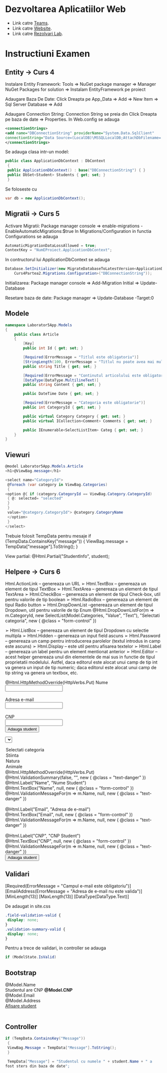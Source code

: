 # Dezvoltarea Aplicatiilor Web

* Link catre [Teams](https://teams.microsoft.com/l/team/19%3a0b65666abf16483dbbdfad42a4d4cd79%40thread.tacv2/conversations?groupId=4f94c14b-c6ec-45c4-bb32-fa4df8b75a88&tenantId=08a1a72f-fecd-4dae-8cec-471a2fb7c2f1).
* Link catre [Website](https://www.cezarabenegui.com/).
* Link catre [Rezolvari Lab](https://drive.google.com/drive/folders/12dB92SNl1ceahxZSGIKti3j64MBbctDh).

# Instructiuni Examen

## Entity -> Curs 4
Instalare Entity Framework:
Tools => NuGet package manager => Manager NuGet Packages for solution => Instalam EntityFramework pe proiect

Adaugare Baza De Date:
Click Dreapta pe App_Data => Add => New Item => Sql Server Database => Add

Adaugare Connection String:
Connection String se preia din Click Dreapta pe baza de date => Properties.
In Web.config se adauga
```XML
<connectionStrings>
<add name="DBConnectionString" providerName="System.Data.SqlClient"
connectionString="Data Source=(LocalDB)\MSSQLLocalDB;AttachDbFilename='C:\...\App_Data\StudentDb.mdf';Integrated Security=True"/>
</connectionStrings>
```


Se adauga clasa intr-un model:
```C#
public class ApplicationDbContext : DbContext
 {
 public ApplicationDbContext() : base("DBConnectionString") { }
 public DbSet<Student> Students { get; set; }
 }
```

Se foloseste cu
```C#
var db = new ApplicationDbContext();
```

## Migratii -> Curs 5
Activare Migratii:
Package manager console =>
    enable-migrations -EnableAutomaticMigrations:$true
In Migrations/Configuration in functia Configurations se adauga
```C#
AutomaticMigrationDataLossAllowed = true;
ContextKey = "NumEProiect.ApplicationDbContext";
```
In contructorul lui ApplicationDbContext se adauga
```C#
Database.SetInitializer(new MigrateDatabaseToLatestVersion<ApplicationDbContext,
    Curs4Partea2.Migrations.Configuration>("DBConnectionString"));
```
Initializarea:
Package manager console => Add-Migration Initial
                        => Update-Database

Resetare baza de date: Package manager => Update-Database -Target:0


## Modele
```C#
namespace Laborator5App.Models
{
    public class Article
    {
        [Key]
        public int Id { get; set; }

        [Required(ErrorMessage = "Titlul este obligatoriu")]
        [StringLength(100, ErrorMessage = "Titlul nu poate avea mai mult de 20 caractere")]
        public string Title { get; set; }

        [Required(ErrorMessage = "Continutul articolului este obligatoriu")]
        [DataType(DataType.MultilineText)]
        public string Content { get; set; }

        public DateTime Date { get; set; }

        [Required(ErrorMessage = "Categoria este obligatorie")]
        public int CategoryId { get; set; }

        public virtual Category Category { get; set; }
        public virtual ICollection<Comment> Comments { get; set; }

        public IEnumerable<SelectListItem> Categ { get; set; }
    }
}
```

## Viewuri
```C#
@model Laborator5App.Models.Article
<h1>@ViewBag.message</h1>

<select name="CategoryId">
 @foreach (var category in ViewBag.Categories)
 {
<option @{ if (category.CategoryId == ViewBag.Category.CategoryId)
 { @: selected= "selected"
 }
 }
 value="@category.CategoryId"> @category.CategoryName
 </option>
 }
</select>
```

Trebuie folosit TempData pentru mesaje
if (TempData.ContainsKey("message"))
 {
 ViewBag.message = TempData["message"].ToString();
 }

View partial: @Html.Partial("StudentInfo", student);

## Helpere -> Curs 6
Html.ActionLink – genereaza un URL
➢ Html.TextBox – genereaza un element de tipul TextBox
➢ Html.TextArea – genereaza un element de tipul TextArea
➢ Html.CheckBox – genereaza un element de tipul Check-box, util pentru valorile de tip boolean
➢ Html.RadioBox – genereaza un element de tipul Radio button
➢ Html.DropDownList –genereaza un element de tipul Dropdown, util pentru valorile de tip Enum
    @Html.DropDownListFor(m => m.CategoryId, new
        SelectList(Model.Categories, "Value", "Text"), "Selectati categoria", new { @class = "form-control" })

➢ Html.ListBox – genereaza un element de tipul Dropdown cu selectie multipla
➢ Html.Hidden – genereaza un input field ascuns
➢ Html.Password – genereaza un camp pentru introducerea parolelor (textul introdus in camp este ascuns)
➢ Html.Display – este util pentru afisarea textelor
➢ Html.Label – genereaza un label pentru un element mentionat anterior
➢ Html.Editor – acest helper genereaza unul din elementele de mai sus in functie de tipul proprietatii modelului. Astfel, daca editorul
    este alocat unui camp de tip int va genera un input de tip numeric; daca editorul este alocat unui camp de tip string va genera un
    textbox, etc.

<form method="post" action="/Students/New">
 @Html.HttpMethodOverride(HttpVerbs.Put)
 <label>Nume</label>
 <br />
 <input type="text" name="Name" />
 <br /><br />
 <label>Adresa e-mail</label>
 <br />
 <input type="text" name="Email" />
 <br /><br />
 <label>CNP</label>
 <br />
 <input type="text" name="CNP" />
 <br />
 <button type="submit">Adauga student</button>
</form>

<select class="form-control" data-val="true" data-val-number="The field
CategoryId must be a number." data-val-required="The CategoryId field
is required." id="CategoryId" name="CategoryId">
 <option value="">Selectati categoria</option>
 <option value="2">Stiinta</option>
 <option value="8">Natura</option>
 <option value="9">Animale</option>
</select>

<form method="post" action="/Students/New">
 @Html.HttpMethodOverride(HttpVerbs.Put)
 @Html.ValidationSummary(false, "", new { @class = "text-danger" })
 <br />
 @Html.Label("Name", "Nume Student")
 <br />
 @Html.TextBox("Name", null, new { @class = "form-control" })
 @Html.ValidationMessageFor(m => m.Name, null, new { @class = "text-danger" })
 <br /><br />
 @Html.Label("Email", "Adresa de e-mail")
 <br />
 @Html.TextBox("Email", null, new { @class = "form-control" })
 @Html.ValidationMessageFor(m => m.Name, null, new { @class = "text-danger" })
 <br /><br />
 @Html.Label("CNP", "CNP Student")
 <br />
 @Html.TextBox("CNP", null, new { @class = "form-control" })
 @Html.ValidationMessageFor(m => m.Name, null, new { @class = "text-danger" })
 <br />
 <button type="submit" class="btn btn-success">Adauga student</button>
</form>

## Validari
[Required(ErrorMessage = "Campul e-mail este obligatoriu")]
[EmailAddress(ErrorMessage = "Adresa de e-mail nu este valida")]
[MinLength(13)]
[MaxLength(13)]
[DataType(DataType.Text)]

De adaugat in site.css
```CSS
.field-validation-valid {
 display: none;
}
.validation-summary-valid {
 display: none;
}
```

Pentru a trece de validari, in controller se adauga
```C#
if (ModelState.IsValid)
```

## Bootstrap
<div class="panel panel-default">
 <div class="panel-heading">@Model.Name</div>
 <div class="panel-body">
 Studentul are CNP <strong>@Model.CNP</strong>
 <br />
 <span class="label label-success">@Model.Email</span>
 <br />
 <i class="glyphicon glyphicon-globe"></i> @Model.Address
 </div>
 <div class="panel-footer">
 <a class="btn btn-sm btn-success"
href="/Student/Show/@Model.StudentId">Afisare student</a>
 </div>
</div>
<br />

## Controller
```C#
if (TempData.ContainsKey("Message"))
 {
 ViewBag.Message = TempData["Message"].ToString();
 }
 
 TempData["Message"] = "Studentul cu numele " + student.Name + " a
fost sters din baza de date";
```